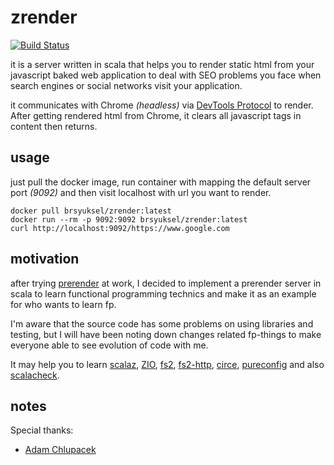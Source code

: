 # zrender

[![Build Status](https://travis-ci.com/brsyuksel/zrender.svg?branch=master)](https://travis-ci.com/brsyuksel/zrender)

it is a server written in scala that helps you to render static html from your javascript baked web application to deal with SEO problems you face when search engines or social networks visit your application.

it communicates with Chrome *(headless)* via [DevTools Protocol](https://chromedevtools.github.io/devtools-protocol/) to render. After getting rendered html from Chrome, it clears all javascript tags in content then returns.

## usage

just pull the docker image, run container with mapping the default server port *(9092)* and then visit localhost with url you want to render.

```shell
docker pull brsyuksel/zrender:latest
docker run --rm -p 9092:9092 brsyuksel/zrender:latest
curl http://localhost:9092/https://www.google.com
```

## motivation

after trying [prerender](https://github.com/prerender/prerender) at work, I decided to implement a prerender server in scala to learn functional programming technics and make it as an example for who wants to learn fp.

I'm aware that the source code has some problems on using libraries and testing, but I will have been noting down changes related fp-things to make everyone able to see evolution of code with me.

It may help you to learn [scalaz](https://scalaz.github.io/7/), [ZIO](https://zio.dev/), [fs2](https://fs2.io/), [fs2-http](https://github.com/Spinoco/fs2-http), [circe](https://circe.github.io/circe/), [pureconfig](https://pureconfig.github.io/) and also [scalacheck](https://www.scalacheck.org/).

## notes

Special thanks:
	
+ [Adam Chlupacek](https://github.com/AdamChlupacek)